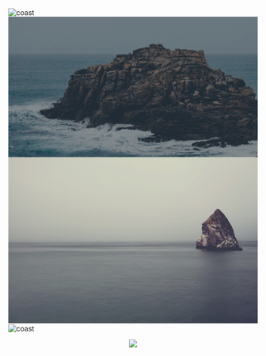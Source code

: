 <img align="center" src='nature/coast.png' alt='coast' width='600'/>

<img align="center" src='nature/rocks.jpg' alt='coast' width='600'/>

<img align="center" src='nature/pointy_rock.jpg' alt='coast' width='600'/>

<img align="center" src='nature/peony.jpg' alt='coast' width='600'/>

<p align='center'>
<a href='https://github.com/mountain-theme/Mountain'><img src='https://img.shields.io/static/v1?label=Powered%20By&message=Mountain&color=9ec49f&style=for-the-badge&labelColor=0f0f0f'></a>
</p>

